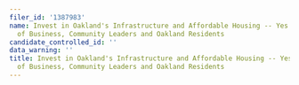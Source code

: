 ```yaml
---
filer_id: '1387983'
name: Invest in Oakland's Infrastructure and Affordable Housing -- Yes on KK, a Coalition
  of Business, Community Leaders and Oakland Residents
candidate_controlled_id: ''
data_warning: ''
title: Invest in Oakland's Infrastructure and Affordable Housing -- Yes on KK, a Coalition
  of Business, Community Leaders and Oakland Residents
---
```

